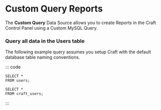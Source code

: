 # Custom Query Reports

The **Custom Query** Data Source allows you to create Reports in the Craft Control Panel using a Custom MySQL Query.

### Query all data in the Users table 

The following example query assumes you setup Craft with the default database table naming conventions.

::: code

``` craft3
SELECT *
FROM users;
```

``` craft2
SELECT *
FROM craft_users;
```

:::